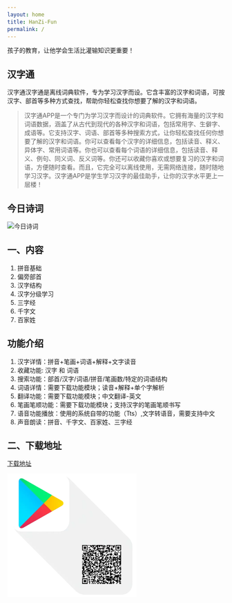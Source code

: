 ```yaml
---
layout: home
title: HanZi-Fun
permalink: /
---
```


孩子的教育，让他学会生活比灌输知识更重要！

## 汉字通 

汉字通汉字通是离线词典软件，专为学习汉字而设。它含丰富的汉字和词语，可按汉字、部首等多种方式查找，帮助你轻松查找你想要了解的汉字和词语。

>汉字通APP是一个专门为学习汉字而设计的词典软件。它拥有海量的汉字和词语数据，涵盖了从古代到现代的各种汉字和词语，包括常用字、生僻字、成语等。它支持汉字、词语、部首等多种搜索方式，让你轻松查找任何你想要了解的汉字和词语。你可以查看每个汉字的详细信息，包括读音、释义、异体字、常用词语等。你也可以查看每个词语的详细信息，包括读音、释义、例句、同义词、反义词等。你还可以收藏你喜欢或想要复习的汉字和词语，方便随时查看。而且，它完全可以离线使用，无需网络连接，随时随地学习汉字。汉字通APP是学生学习汉字的最佳助手，让你的汉字水平更上一层楼！

## 今日诗词
![今日诗词](https://v2.jinrishici.com/one.svg)

## 一、内容
1. 拼音基础
2. 偏旁部首
3. 汉字结构
4. 汉字分级学习
5. 三字经
6. 千字文
7. 百家姓

## 功能介绍
1. 汉字详情：拼音+笔画+词语+解释+文字读音
2. 收藏功能: 汉字 和 词语
3. 搜索功能：部首/汉字/词语/拼音/笔画数/特定的词语结构 
4. 词语详情：需要下载功能模块；读音+解释+单个字解析
5. 翻译功能：需要下载功能模块；中文翻译-英文
6. 笔画笔顺功能：需要下载功能模块；支持汉字的笔画笔顺书写
7. 语音功能播放：使用的系统自带的功能（Tts）,文字转语音，需要支持中文
8. 声音朗读：拼音、千字文、百家姓、三字经

## 二、下载地址
[下载地址](https://play.google.com/store/apps/details?id=com.shetj.chinese.mobile)

<img src="img/Snipaste_2023-06-25_11-25-391.webp" width = "300" height = "auto" alt="图片名称" />